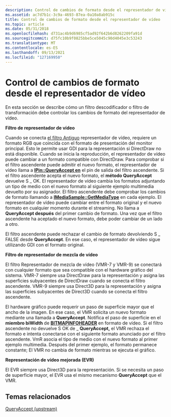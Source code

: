 ```yaml
---
description: Control de cambios de formato desde el representador de vídeo
ms.assetid: ac7d7b1c-3c9a-4693-87ea-0a10a8ab915c
title: Control de cambios de formato desde el representador de vídeo
ms.topic: article
ms.date: 05/31/2018
ms.openlocfilehash: d731ac4b9d6985cf5ad92f642b6d8262209fa91d
ms.sourcegitcommit: d75fc10b9f0825bbe5ce5045c90d4045e3c53243
ms.translationtype: MT
ms.contentlocale: es-ES
ms.lasthandoff: 09/13/2021
ms.locfileid: "127169950"
---
```

# <a name="handling-format-changes-from-the-video-renderer"></a>Control de cambios de formato desde el representador de vídeo

En esta sección se describe cómo un filtro descodificador o filtro de transformación debe controlar los cambios de formato del representador de vídeo.

**Filtro de representador de vídeo**

Cuando se conecta [el filtro Antiguo](video-renderer-filter.md) representador de vídeo, requiere un formato RGB que coincida con el formato de presentación del monitor principal. Esto le permite usar GDI para la representación si DirectDraw no está disponible. Cuando se inicia la reproducción, el representador de vídeo puede cambiar a un formato compatible con DirectDraw. Para comprobar si el filtro ascendente puede admitir el nuevo formato, el representador de vídeo llama a [**IPin::QueryAccept en**](/windows/desktop/api/Strmif/nf-strmif-ipin-queryaccept) el pin de salida del filtro ascendente. Si el filtro ascendente acepta el nuevo formato, el **método QueryAccept** devuelve S \_ OK. El representador de vídeo cambia los formatos adjuntando un tipo de medio con el nuevo formato al siguiente ejemplo multimedia devuelto por su asignador. El filtro ascendente debe comprobar los cambios de formato llamando a [**IMediaSample::GetMediaType**](/windows/desktop/api/Strmif/nf-strmif-imediasample-getmediatype) en cada ejemplo. El representador de vídeo puede cambiar entre el formato original y el nuevo formato en cualquier momento durante el streaming. No llama a **QueryAccept después** del primer cambio de formato. Una vez que el filtro ascendente ha aceptado el nuevo formato, debe poder cambiar de un lado a otro.

El filtro ascendente puede rechazar el cambio de formato devolviendo S \_ FALSE desde **QueryAccept**. En ese caso, el representador de vídeo sigue utilizando GDI con el formato original.

**Filtro de representador de mezcla de vídeo**

El filtro Representador de mezcla de vídeo (VMR-7 y VMR-9) se conectará con cualquier formato que sea compatible con el hardware gráfico del sistema. VMR-7 siempre usa DirectDraw para la representación y asigna las superficies subyacentes de DirectDraw cuando se conecta el filtro ascendente. VMR-9 siempre usa Direct3D para la representación y asigna las superficies subyacentes de Direct3D cuando se conecta el filtro ascendente.

El hardware gráfico puede requerir un paso de superficie mayor que el ancho de la imagen. En ese caso, el VMR solicita un nuevo formato mediante una llamada a **QueryAccept**. Notifica el paso de superficie en el **miembro biWidth** de [**BITMAPINFOHEADER**](/windows/win32/api/wingdi/ns-wingdi-bitmapinfoheader) en formato de vídeo. Si el filtro ascendente no devuelve S OK de \_ **QueryAccept,** el VMR rechaza el formato e intenta conectarse con el siguiente formato anunciado por el filtro ascendente. VmR asocia el tipo de medio con el nuevo formato al primer ejemplo multimedia. Después del primer ejemplo, el formato permanece constante; El VMR no cambia de formato mientras se ejecuta el gráfico.

**Representación de vídeo mejorada (EVR)**

El EVR siempre usa Direct3D para la representación. Si se necesita un paso de superficie mayor, el EVR usa el mismo mecanismo **QueryAccept** que el VMR.

## <a name="related-topics"></a>Temas relacionados

<dl> <dt>

[QueryAccept (upstream)](queryaccept--upstream.md)
</dt> </dl>

 

 



